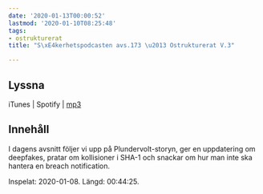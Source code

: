 ```yaml
---
date: '2020-01-13T00:00:52'
lastmod: '2020-01-10T08:25:48'
tags:
- ostrukturerat
title: "S\xE4kerhetspodcasten avs.173 \u2013 Ostrukturerat V.3"

---
```

## Lyssna

iTunes \| Spotify \| [mp3](http://traffic.libsyn.com/sakerhetspodcasten/2020-01-08_Ostrukturerat.mp3)

## Innehåll

I dagens avsnitt följer vi upp på Plundervolt-storyn, ger en uppdatering om deepfakes,
pratar om kollisioner i SHA-1 och snackar om hur man inte ska hantera en breach notification.

Inspelat: 2020-01-08. Längd: 00:44:25.

